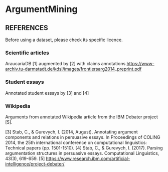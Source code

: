 # ArgumentMining

## REFERENCES
Before using a dataset, please check its specific licence.

### Scientific articles
AraucariaDB [1] augmented by [2] with claims annotations
https://www-archiv.tu-darmstadt.de/kdsl/images/frontiersarg2014_preprint.pdf


### Student essays
Annotated student essays by [3] and [4]

### Wikipedia
Arguments from annotated Wikipedia article from the IBM Debater project [5].



[3] Stab, C., & Gurevych, I. (2014, August). Annotating argument components and relations in persuasive essays. In Proceedings of COLING 2014, the 25th international conference on computational linguistics: Technical papers (pp. 1501-1510).
[4] Stab, C., & Gurevych, I. (2017). Parsing argumentation structures in persuasive essays. Computational Linguistics, 43(3), 619-659.
[5] https://www.research.ibm.com/artificial-intelligence/project-debater/


